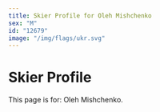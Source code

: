 ```yaml
---
title: Skier Profile for Oleh Mishchenko
sex: "M"
id: "12679"
image: "/img/flags/ukr.svg" 
---
```


# Skier Profile

This page is for: Oleh Mishchenko.
    